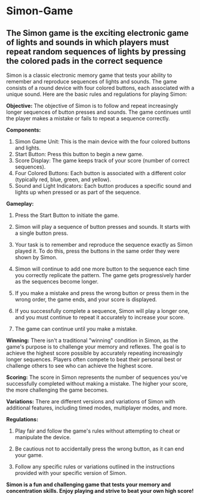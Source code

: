 # Simon-Game
## The Simon game is the exciting electronic game of lights and sounds in which players must repeat random sequences of lights by pressing the colored pads in the correct sequence

Simon is a classic electronic memory game that tests your ability to remember and reproduce sequences of lights and sounds. The game consists of a round device with four colored buttons, each associated with a unique sound. Here are the basic rules and regulations for playing Simon:

**Objective:**
The objective of Simon is to follow and repeat increasingly longer sequences of button presses and sounds. The game continues until the player makes a mistake or fails to repeat a sequence correctly.

**Components:**
1. Simon Game Unit: This is the main device with the four colored buttons and lights.
2. Start Button: Press this button to begin a new game.
3. Score Display: The game keeps track of your score (number of correct sequences).
4. Four Colored Buttons: Each button is associated with a different color (typically red, blue, green, and yellow).
5. Sound and Light Indicators: Each button produces a specific sound and lights up when pressed or as part of the sequence.

**Gameplay:**
1. Press the Start Button to initiate the game.

2. Simon will play a sequence of button presses and sounds. It starts with a single button press.

3. Your task is to remember and reproduce the sequence exactly as Simon played it. To do this, press the buttons in the same order they were shown by Simon.

4. Simon will continue to add one more button to the sequence each time you correctly replicate the pattern. The game gets progressively harder as the sequences become longer.

5. If you make a mistake and press the wrong button or press them in the wrong order, the game ends, and your score is displayed.

6. If you successfully complete a sequence, Simon will play a longer one, and you must continue to repeat it accurately to increase your score.

7. The game can continue until you make a mistake.

**Winning:**
There isn't a traditional "winning" condition in Simon, as the game's purpose is to challenge your memory and reflexes. The goal is to achieve the highest score possible by accurately repeating increasingly longer sequences. Players often compete to beat their personal best or challenge others to see who can achieve the highest score.

**Scoring:**
The score in Simon represents the number of sequences you've successfully completed without making a mistake. The higher your score, the more challenging the game becomes.

**Variations:**
There are different versions and variations of Simon with additional features, including timed modes, multiplayer modes, and more.

**Regulations:**
1. Play fair and follow the game's rules without attempting to cheat or manipulate the device.

2. Be cautious not to accidentally press the wrong button, as it can end your game.

3. Follow any specific rules or variations outlined in the instructions provided with your specific version of Simon.

**Simon is a fun and challenging game that tests your memory and concentration skills. Enjoy playing and strive to beat your own high score!**
